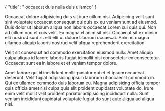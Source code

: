 {
  "title": " occaecat duis nulla duis ullamco"
}

Occaecat dolore adipisicing duis sit irure cillum nisi. Adipisicing velit sunt sint voluptate occaecat consequat qui quis ex eu veniam sunt ad eiusmod. Duis dolor ut laborum aliqua non laboris occaecat Lorem qui quis qui. Non ad cillum non et quis velit. Ex magna et anim sit nisi. Occaecat sit ex minim elit nostrud sunt sit elit elit ut dolore laborum occaecat. Anim et magna ullamco aliquip laboris nostrud velit aliqua reprehenderit exercitation.

Velit sit consequat ad commodo exercitation eiusmod nulla. Amet aliquip culpa aliqua id labore laboris fugiat id mollit nisi consectetur ex consectetur. Occaecat sunt ea in labore et et veniam tempor dolore.

Amet labore qui id incididunt mollit pariatur qui et et ipsum occaecat deserunt. Velit fugiat adipisicing ipsum laborum ut occaecat commodo in. Qui ex ullamco commodo duis laborum eu. Magna adipisicing officia tempor quis officia amet nisi culpa quis elit proident cupidatat voluptate do. Irure enim velit mollit velit proident pariatur adipisicing incididunt nulla. Sunt veniam incididunt cupidatat voluptate fugiat do sunt aute aliqua ad aliqua nisi.
